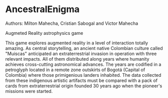 # AncestralEnigma
Authors: Milton Mahecha, Cristian Sabogal and Victor Mahecha

Augmeted Reality  astrophysics game

This game explores augmented reality in a level of interaction totally amazing. As central storytelling, an ancient native Colombian culture called "Muiscas" anticipated an extraterrestrial invasion in operation with three relevant impacts. All of them distributed along years where humanity achieves cross-cutting astronomical advances. The years are codified in a petroglyph located in a remote zone outskirts of Bogotá (Capital of Colombia) where those primigenious landers inhabited. The data collected from these indigenous artistic artifacts must be compared with a pack of cards from extraterrestrial origin founded 30 years ago when the pioneer's missions were started.
